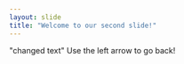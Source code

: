 ```yaml
---
layout: slide
title: "Welcome to our second slide!"
---
```

"changed text"
Use the left arrow to go back!
